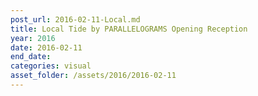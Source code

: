 ```yaml
---
post_url: 2016-02-11-Local.md
title: Local Tide by PARALLELOGRAMS Opening Reception
year: 2016
date: 2016-02-11
end_date: 
categories: visual
asset_folder: /assets/2016/2016-02-11
---
```

